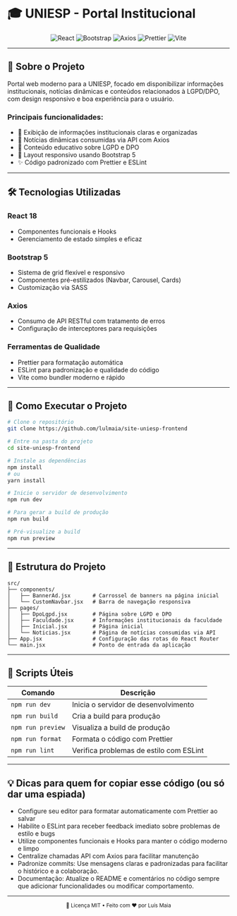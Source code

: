 # 🎓 UNIESP - Portal Institucional

<div align="center">
  <img src="https://img.shields.io/badge/React-20232A?style=for-the-badge&logo=react&logoColor=61DAFB" alt="React" />
  <img src="https://img.shields.io/badge/Bootstrap-563D7C?style=for-the-badge&logo=bootstrap&logoColor=white" alt="Bootstrap" />
  <img src="https://img.shields.io/badge/Axios-5A29E4?style=for-the-badge&logo=axios&logoColor=white" alt="Axios" />
  <img src="https://img.shields.io/badge/Prettier-F7B93E?style=for-the-badge&logo=prettier&logoColor=black" alt="Prettier" />
  <img src="https://img.shields.io/badge/Vite-B73BFE?style=for-the-badge&logo=vite&logoColor=FFD62E" alt="Vite" />
</div>

---

## 🌟 Sobre o Projeto

Portal web moderno para a UNIESP, focado em disponibilizar informações institucionais, notícias dinâmicas e conteúdos relacionados à LGPD/DPO, com design responsivo e boa experiência para o usuário.

### Principais funcionalidades:
- 🏫 Exibição de informações institucionais claras e organizadas  
- 📰 Notícias dinâmicas consumidas via API com Axios  
- 🔐 Conteúdo educativo sobre LGPD e DPO  
- 🎨 Layout responsivo usando Bootstrap 5  
- ✨ Código padronizado com Prettier e ESLint

---

## 🛠 Tecnologias Utilizadas

### React 18  
- Componentes funcionais e Hooks  
- Gerenciamento de estado simples e eficaz

### Bootstrap 5  
- Sistema de grid flexível e responsivo  
- Componentes pré-estilizados (Navbar, Carousel, Cards)  
- Customização via SASS

### Axios  
- Consumo de API RESTful com tratamento de erros  
- Configuração de interceptores para requisições

### Ferramentas de Qualidade  
- Prettier para formatação automática  
- ESLint para padronização e qualidade do código  
- Vite como bundler moderno e rápido

---

## 🚀 Como Executar o Projeto

```bash
# Clone o repositório
git clone https://github.com/lulmaia/site-uniesp-frontend

# Entre na pasta do projeto
cd site-uniesp-frontend

# Instale as dependências
npm install
# ou
yarn install

# Inicie o servidor de desenvolvimento
npm run dev

# Para gerar a build de produção
npm run build

# Pré-visualize a build
npm run preview
````

---

## 📁 Estrutura do Projeto

```
src/
├── components/
│   ├── BannerAd.jsx       # Carrossel de banners na página inicial
│   └── CustomNavbar.jsx   # Barra de navegação responsiva
├── pages/
│   ├── DpoLgpd.jsx        # Página sobre LGPD e DPO
│   ├── Faculdade.jsx      # Informações institucionais da faculdade
│   ├── Inicial.jsx        # Página inicial
│   └── Noticias.jsx       # Página de notícias consumidas via API
├── App.jsx                # Configuração das rotas do React Router
└── main.jsx               # Ponto de entrada da aplicação
```

---

## 📜 Scripts Úteis

| Comando           | Descrição                               |
| ----------------- | --------------------------------------- |
| `npm run dev`     | Inicia o servidor de desenvolvimento    |
| `npm run build`   | Cria a build para produção              |
| `npm run preview` | Visualiza a build de produção           |
| `npm run format`  | Formata o código com Prettier           |
| `npm run lint`    | Verifica problemas de estilo com ESLint |

---

## 💡 Dicas para quem for copiar esse código (ou só dar uma espiada)

* Configure seu editor para formatar automaticamente com Prettier ao salvar
* Habilite o ESLint para receber feedback imediato sobre problemas de estilo e bugs
* Utilize componentes funcionais e Hooks para manter o código moderno e limpo
* Centralize chamadas API com Axios para facilitar manutenção
* Padronize commits: Use mensagens claras e padronizadas para facilitar o histórico e a colaboração.
* Documentação: Atualize o README e comentários no código sempre que adicionar funcionalidades ou modificar comportamento.

---

<div align="center">
  <sub>📄 Licença MIT • Feito com ❤️ por Luís Maia</sub>
</div>
